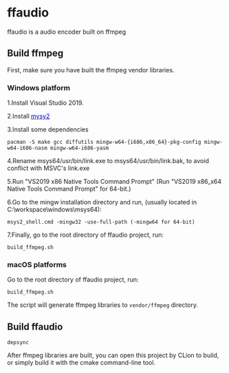 # ffaudio

ffaudio is a audio encoder built on ffmpeg

## Build ffmpeg

First, make sure you have built the ffmpeg vendor libraries.

### Windows platform

1.Install Visual Studio 2019.

2.Install [<font color=blue>mysy2</font>](https://www.msys2.org/)

3.Install some dependencies

```
pacman -S make gcc diffutils mingw-w64-{i686,x86_64}-pkg-config mingw-w64-i686-nasm mingw-w64-i686-yasm
```

4.Rename msys64/usr/bin/link.exe to msys64/usr/bin/link.bak, to avoid conflict with MSVC's link.exe

5.Run "VS2019 x86 Native Tools Command Prompt" (Run "VS2019 x86_x64 Native Tools Command Prompt"
   for 64-bit.)

6.Go to the mingw installation directory and run, (usually located in C:\workspace\windows\msys64):

```
msys2_shell.cmd -mingw32 -use-full-path (-mingw64 for 64-bit)
```

7.Finally, go to the root directory of ffaudio project, run:

```
build_ffmpeg.sh
```
### macOS platforms

Go to the root directory of ffaudio project, run:

```
build_ffmpeg.sh
```

The script will generate ffmpeg libraries to `vendor/ffmpeg` directory.

## Build ffaudio

```
depsync
```

After ffmpeg libraries are built, you can open this project by CLion to build, or simply build it
with the cmake command-line tool.